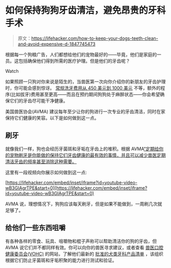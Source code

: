 # 如何保持狗狗牙齿清洁，避免昂贵的牙科手术

> 原文：<https://lifehacker.com/how-to-keep-your-dogs-teeth-clean-and-avoid-expensive-d-1847745473>

根据每一个狗粮广告，人们都想给他们的宠物最好的——毕竟，他们是家庭的一员。这包括确保他们得到所需的医疗护理。但是他们的牙齿呢？

Watch

如果照顾一只狗对你来说是陌生的，当兽医第一次向你介绍你的新朋友的牙齿护理时，你可能会感到惊讶。 [常规洗牙费用从 450 美元到 1000 美元](https://www.dailypaws.com/living-with-pets/pet-costs/dog-teeth-cleaning-cost) 不等，额外的程序(比如拔牙)费用甚至更高——而且在预约期间狗狗处于麻醉状态——你会希望确保它们的牙齿尽可能干净健康。

美国兽医协会(AVMA) 建议每年至少让你的狗进行一次专业的牙齿清洁，同时在家保持它们健康的笑容。以下是如何做到这一点。

## 刷牙

就像我们一样，狗也会经历牙菌斑和牙垢在牙齿上的堆积。根据 AVMA[“定期给你的宠物刷牙是你能做的保持它们牙齿健康的最有效的事情，并且可以减少兽医定期清洁牙齿的频率甚至消除这种需要。](https://www.avma.org/resources-tools/pet-owners/petcare/pet-dental-care)

这里有一段视频向你展示如何做到这一点:

 [https://lifehacker.com/embed/inset/iframe?id=youtube-video-wB3GIAgrTPE&start=0](https://lifehacker.com/embed/inset/iframe?id=youtube-video-wB3GIAgrTPE&start=0) 

AVMA 说，理想情况下，狗狗应该每天刷牙，但是如果不能做到，一周刷几次就足够了。

## 给他们一些东西咀嚼

有各种各样的零食、玩具、咀嚼物和棍子声称可以帮助清洁你的狗的牙齿，但 AVMA 说它们并不都同样有效。你可以向你的兽医寻求建议，或者查看 [兽医口腔健康委员会(VOHC)](http://vohc.org/) 的网站，了解他们最新的 [批准的犬类牙科产品清单](http://vohc.org/VOHCAcceptedProductsTable_Dogs.pdf) ，该组织根据它们防止牙菌斑和牙垢积聚的能力进行测试和验证。